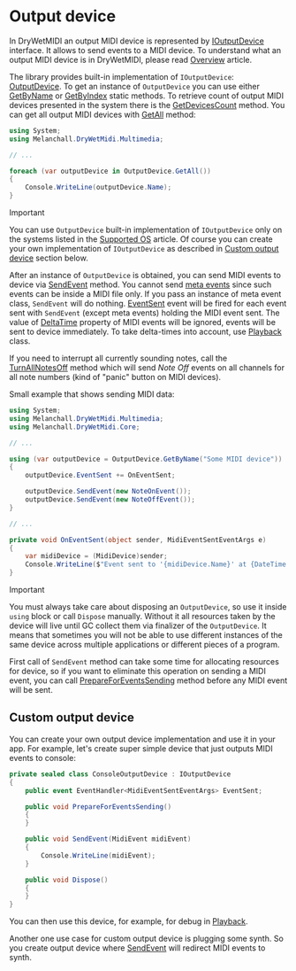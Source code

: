 ﻿---
uid: a_dev_output
---

# Output device

In DryWetMIDI an output MIDI device is represented by [IOutputDevice](xref:Melanchall.DryWetMidi.Multimedia.IOutputDevice) interface. It allows to send events to a MIDI device. To understand what an output MIDI device is in DryWetMIDI, please read [Overview](Overview.md) article.

The library provides built-in implementation of `IOutputDevice`: [OutputDevice](xref:Melanchall.DryWetMidi.Multimedia.OutputDevice). To get an instance of `OutputDevice` you can use either [GetByName](xref:Melanchall.DryWetMidi.Multimedia.OutputDevice.GetByName(System.String)) or [GetByIndex](xref:Melanchall.DryWetMidi.Multimedia.OutputDevice.GetByIndex(System.Int32)) static methods. To retrieve count of output MIDI devices presented in the system there is the [GetDevicesCount](xref:Melanchall.DryWetMidi.Multimedia.OutputDevice.GetDevicesCount) method. You can get all output MIDI devices with [GetAll](xref:Melanchall.DryWetMidi.Multimedia.OutputDevice.GetAll) method:

```csharp
using System;
using Melanchall.DryWetMidi.Multimedia;

// ...

foreach (var outputDevice in OutputDevice.GetAll())
{
    Console.WriteLine(outputDevice.Name);
}
```

> [!IMPORTANT]
> You can use `OutputDevice` built-in implementation of `IOutputDevice` only on the systems listed in the [Supported OS](xref:a_develop_supported_os) article. Of course you can create your own implementation of `IOutputDevice` as described in [Custom output device](#custom-output-device) section below.

After an instance of `OutputDevice` is obtained, you can send MIDI events to device via [SendEvent](xref:Melanchall.DryWetMidi.Multimedia.OutputDevice.SendEvent(Melanchall.DryWetMidi.Core.MidiEvent)) method. You cannot send [meta events](xref:Melanchall.DryWetMidi.Core.MetaEvent) since such events can be inside a MIDI file only. If you pass an instance of meta event class, `SendEvent` will do nothing. [EventSent](xref:Melanchall.DryWetMidi.Multimedia.IOutputDevice.EventSent) event will be fired for each event sent with `SendEvent` (except meta events) holding the MIDI event sent. The value of [DeltaTime](xref:Melanchall.DryWetMidi.Core.MidiEvent.DeltaTime) property of MIDI events will be ignored, events will be sent to device immediately. To take delta-times into account, use [Playback](xref:Melanchall.DryWetMidi.Multimedia.Playback) class.

If you need to interrupt all currently sounding notes, call the [TurnAllNotesOff](xref:Melanchall.DryWetMidi.Multimedia.OutputDevice.TurnAllNotesOff) method which will send _Note Off_ events on all channels for all note numbers (kind of "panic" button on MIDI devices).

Small example that shows sending MIDI data:

```csharp
using System;
using Melanchall.DryWetMidi.Multimedia;
using Melanchall.DryWetMidi.Core;

// ...

using (var outputDevice = OutputDevice.GetByName("Some MIDI device"))
{
    outputDevice.EventSent += OnEventSent;

    outputDevice.SendEvent(new NoteOnEvent());
    outputDevice.SendEvent(new NoteOffEvent());
}

// ...

private void OnEventSent(object sender, MidiEventSentEventArgs e)
{
    var midiDevice = (MidiDevice)sender;
    Console.WriteLine($"Event sent to '{midiDevice.Name}' at {DateTime.Now}: {e.Event}");
}
```

> [!IMPORTANT]
> You must always take care about disposing an `OutputDevice`, so use it inside `using` block or call `Dispose` manually. Without it all resources taken by the device will live until GC collect them via finalizer of the `OutputDevice`. It means that sometimes you will not be able to use different instances of the same device across multiple applications or different pieces of a program.

First call of `SendEvent` method can take some time for allocating resources for device, so if you want to eliminate this operation on sending a MIDI event, you can call [PrepareForEventsSending](xref:Melanchall.DryWetMidi.Multimedia.IOutputDevice.PrepareForEventsSending) method before any MIDI event will be sent.

## Custom output device

You can create your own output device implementation and use it in your app. For example, let's create super simple device that just outputs MIDI events to console:

```csharp
private sealed class ConsoleOutputDevice : IOutputDevice
{
    public event EventHandler<MidiEventSentEventArgs> EventSent;

    public void PrepareForEventsSending()
    {
    }

    public void SendEvent(MidiEvent midiEvent)
    {
        Console.WriteLine(midiEvent);
    }

    public void Dispose()
    {
    }
}
```

You can then use this device, for example, for debug in [Playback](xref:Melanchall.DryWetMidi.Multimedia.Playback).

Another one use case for custom output device is plugging some synth. So you create output device where [SendEvent](xref:Melanchall.DryWetMidi.Multimedia.IOutputDevice.SendEvent(Melanchall.DryWetMidi.Core.MidiEvent)) will redirect MIDI events to synth.